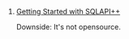  1. [Getting Started with SQLAPI++](https://www.sqlapi.com/HowTo/)
    
    Downside: It's not opensource.
